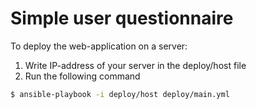 # Simple user questionnaire

To deploy the web-application on a server:
1. Write IP-address of your server in the deploy/host file
1. Run the following command
  ```bash
  $ ansible-playbook -i deploy/host deploy/main.yml
  ```

